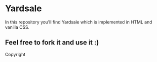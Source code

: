 # Yardsale


In this repository you'll find Yardsale which is implemented in HTML and vanilla CSS.
## Feel free to fork it and use it :)


Copyright 

 
